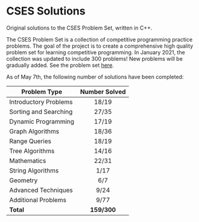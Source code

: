 # CSES Solutions

Original solutions to the CSES Problem Set, written in C++.

The CSES Problem Set is a collection of competitive programming practice problems. The goal of the project is to create a comprehensive high quality problem set for learning competitive programming. In January 2021, the collection was updated to include 300 problems! New problems will be gradually added. See the problem set [here](https://cses.fi/problemset/).

As of May 7th, the following number of solutions have been completed:

| Problem Type          | Number Solved |
|-----------------------|:-------------:|
| Introductory Problems |     18/19     |
| Sorting and Searching |     27/35     |
| Dynamic Programming   |     17/19     |
| Graph Algorithms      |     18/36     |
| Range Queries         |     18/19     |
| Tree Algorithms       |     14/16     |
| Mathematics           |     22/31     |
| String Algorithms     |      1/17     |
| Geometry              |      6/7      |
| Advanced Techniques   |      9/24     |
| Additional Problems   |      9/77     |
| **Total**             |  **159/300**  |
